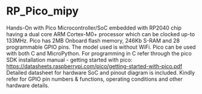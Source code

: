 # RP_Pico_mipy
Hands-On with Pico Microcontroller/SoC embedded with RP2040 chip having a dual core ARM Cortex-M0+ processor which can be clocked up-to 133MHz. Pico has 2MB Onboard flash memory, 246Kb S-RAM  and 28 programmable GPIO pins. The model used is without WiFi.
Pico can be used with both C and MicroPython. 
For programming in C refer through the pico SDK installation manual - getting started with pico: https://datasheets.raspberrypi.com/pico/getting-started-with-pico.pdf
Detailed datasheet for hardware SoC and pinout diagram is included. Kindly refer for GPIO pin numbers & functions, operating conditions and other hardware details.

